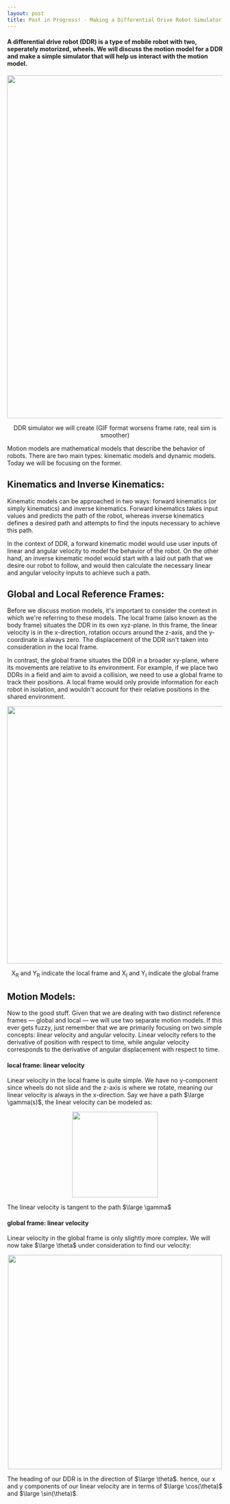 ```yaml
---
layout: post
title: Post in Progress! - Making a Differential Drive Robot Simulator
---
```


#### A differential drive robot (DDR) is a type of mobile robot with two, seperately motorized, wheels. We will discuss the motion model for a DDR and make a simple simulator that will help us interact with the motion model.
<div align="center">
  <p>
    <img src="https://p54.f0.n0.cdn.getcloudapp.com/items/KouEz7xN/819479fa-c267-49d5-abb0-f34333b927f5.gif?v=bad6cf72c9690eecce8423a22576f2ab" width="800">
  </p>
     DDR simulator we will create (GIF format worsens frame rate, real sim is smoother)
</div>

Motion models are mathematical models that describe the behavior of robots. There are two main types: kinematic models and dynamic models. Today we will be focusing on the former.
## Kinematics and Inverse Kinematics:
Kinematic models can be approached in two ways: forward kinematics (or simply kinematics) and inverse kinematics. Forward kinematics takes input values and predicts the path of the robot, whereas inverse kinematics defines a desired path and attempts to find the inputs necessary to achieve this path.

In the context of DDR, a forward kinematic model would use user inputs of linear and angular velocity to model the behavior of the robot. On the other hand, an inverse kinematic model would start with a laid out path that we desire our robot to follow, and would then calculate the necessary linear and angular velocity inputs to achieve such a path.


## Global and Local Reference Frames:
Before we discuss motion models, it's important to consider the context in which we're referring to these models. The local frame (also known as the body frame) situates the DDR in its own xyz-plane. In this frame, the linear velocity is in the x-direction, rotation occurs around the z-axis, and the y-coordinate is always zero. The displacement of the DDR isn't taken into consideration in the local frame.

In contrast, the global frame situates the DDR in a broader xy-plane, where its movements are relative to its environment. For example, if we place two DDRs in a field and aim to avoid a collision, we need to use a global frame to track their positions. A local frame would only provide information for each robot in isolation, and wouldn't account for their relative positions in the shared environment.
<div align="center">
  <p>
    <img src="https://github.com/DiegoPrestamo/DiegoPrestamo.github.io/assets/103367642/7cbbb390-11f5-45a6-9ab3-6b157b8a8143" width="600">
  </p>
  X<sub>R</sub> and Y<sub>R</sub> indicate the local frame and X<sub>I</sub> and Y<sub>I</sub> indicate the global frame
  </div>
  
## Motion Models:  
Now to the good stuff. Given that we are dealing with two distinct reference frames — global and local — we will use two separate motion models. If this ever gets fuzzy, just remember that we are primarily focusing on two simple concepts: linear velocity and angular velocity. Linear velocity refers to the derivative of position with respect to time, while angular velocity corresponds to the derivative of angular displacement with respect to time.
#### local frame: linear velocity
Linear velocity in the local frame is quite simple. We have no y-component since wheels do not slide and the z-axis is where we rotate, meaning our linear velocity is always in the x-direction. Say we have a path $\large \gamma(s)$, the linear velocity can be modeled as: 
 <div align="center">
 <p>
<img src="https://github.com/DiegoPrestamo/DiegoPrestamo.github.io/blob/master/images/body_linear_velocity.png?raw=true" width="200">
  </p>
</div>

The linear velocity is tangent to the path $\large \gamma$

#### global frame: linear velocity
Linear velocity in the global frame is only slightly more complex. We will now take $\large \theta$ under consideration to find our velocity: 
<div align="center">
  <p>
    <img src="https://github.com/DiegoPrestamo/DiegoPrestamo.github.io/blob/master/images/global_linear_velocity.png?raw=true" width="500">
  </p>
  </div>
  
   The heading of our DDR is in the direction of $\large \theta$. hence, our x and y components of our linear velocity are in terms of $\large \cos(\theta)$ and $\large \sin(\theta)$.

